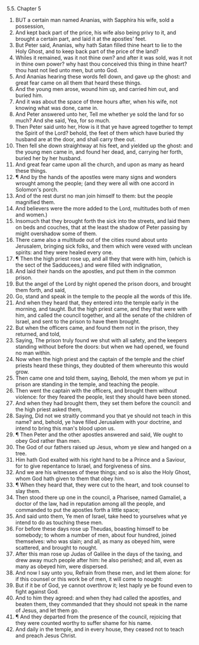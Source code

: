 5.5. Chapter 5
1. BUT a certain man named Ananias, with Sapphira his wife, sold a possession,
2. And kept back part of the price, his wife also being privy to it, and brought a certain part, and laid it at the apostles' feet.
3. But Peter said, Ananias, why hath Satan filled thine heart to lie to the Holy Ghost, and to keep back part of the price of the land?
4. Whiles it remained, was it not thine own? and after it was sold, was it not in thine own power? why hast thou conceived this thing in thine heart? thou hast not lied unto men, but unto God.
5. And Ananias hearing these words fell down, and gave up the ghost: and great fear came on all them that heard these things.
6. And the young men arose, wound him up, and carried him out, and buried him.
7. And it was about the space of three hours after, when his wife, not knowing what was done, came in.
8. And Peter answered unto her, Tell me whether ye sold the land for so much? And she said, Yea, for so much.
9. Then Peter said unto her, How is it that ye have agreed together to tempt the Spirit of the Lord? behold, the feet of them which have buried thy husband are at the door, and shall carry thee out.
10. Then fell she down straightway at his feet, and yielded up the ghost: and the young men came in, and found her dead, and, carrying her forth, buried her by her husband.
11. And great fear came upon all the church, and upon as many as heard these things.
12. ¶ And by the hands of the apostles were many signs and wonders wrought among the people; (and they were all with one accord in Solomon's porch.
13. And of the rest durst no man join himself to them: but the people magnified them.
14. And believers were the more added to the Lord, multitudes both of men and women.)
15. Insomuch that they brought forth the sick into the streets, and laid them on beds and couches, that at the least the shadow of Peter passing by might overshadow some of them.
16. There came also a multitude out of the cities round about unto Jerusalem, bringing sick folks, and them which were vexed with unclean spirits: and they were healed every one.
17. ¶ Then the high priest rose up, and all they that were with him, (which is the sect of the Sadducees,) and were filled with indignation,
18. And laid their hands on the apostles, and put them in the common prison.
19. But the angel of the Lord by night opened the prison doors, and brought them forth, and said,
20. Go, stand and speak in the temple to the people all the words of this life.
21. And when they heard that, they entered into the temple early in the morning, and taught. But the high priest came, and they that were with him, and called the council together, and all the senate of the children of Israel, and sent to the prison to have them brought.
22. But when the officers came, and found them not in the prison, they returned, and told,
23. Saying, The prison truly found we shut with all safety, and the keepers standing without before the doors: but when we had opened, we found no man within.
24. Now when the high priest and the captain of the temple and the chief priests heard these things, they doubted of them whereunto this would grow.
25. Then came one and told them, saying, Behold, the men whom ye put in prison are standing in the temple, and teaching the people.
26. Then went the captain with the officers, and brought them without violence: for they feared the people, lest they should have been stoned.
27. And when they had brought them, they set them before the council: and the high priest asked them,
28. Saying, Did not we straitly command you that ye should not teach in this name? and, behold, ye have filled Jerusalem with your doctrine, and intend to bring this man's blood upon us.
29. ¶ Then Peter and the other apostles answered and said, We ought to obey God rather than men.
30. The God of our fathers raised up Jesus, whom ye slew and hanged on a tree.
31. Him hath God exalted with his right hand to be a Prince and a Saviour, for to give repentance to Israel, and forgiveness of sins.
32. And we are his witnesses of these things; and so is also the Holy Ghost, whom God hath given to them that obey him.
33. ¶ When they heard that, they were cut to the heart, and took counsel to slay them.
34. Then stood there up one in the council, a Pharisee, named Gamaliel, a doctor of the law, had in reputation among all the people, and commanded to put the apostles forth a little space;
35. And said unto them, Ye men of Israel, take heed to yourselves what ye intend to do as touching these men.
36. For before these days rose up Theudas, boasting himself to be somebody; to whom a number of men, about four hundred, joined themselves: who was slain; and all, as many as obeyed him, were scattered, and brought to nought.
37. After this man rose up Judas of Galilee in the days of the taxing, and drew away much people after him: he also perished; and all, even as many as obeyed him, were dispersed.
38. And now I say unto you, Refrain from these men, and let them alone: for if this counsel or this work be of men, it will come to nought:
39. But if it be of God, ye cannot overthrow it; lest haply ye be found even to fight against God.
40. And to him they agreed: and when they had called the apostles, and beaten them, they commanded that they should not speak in the name of Jesus, and let them go.
41. ¶ And they departed from the presence of the council, rejoicing that they were counted worthy to suffer shame for his name.
42. And daily in the temple, and in every house, they ceased not to teach and preach Jesus Christ.

